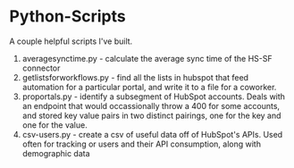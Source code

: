 Python-Scripts
============

A couple helpful scripts I've built.

1. averagesynctime.py - calculate the average sync time of the HS-SF connector
2. getlistsforworkflows.py - find all the lists in hubspot that feed automation for a particular portal, and write it to a file for a coworker.
3. proportals.py - identify a subsegment of HubSpot accounts. Deals with an endpoint that would occassionally throw a 400 for some accounts, and stored key value pairs in two distinct pairings, one for the key and one for the value.
4. csv-users.py - create a csv of useful data off of HubSpot's APIs. Used often for tracking or users and their API consumption, along with demographic data
